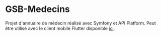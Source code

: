 # GSB-Medecins
Projet d'annuaire de médecin réalisé avec Symfony et API Platform.
Peut être utilisé avec le client mobile Flutter disponible [ici](https://github.com/Axel-1/GSB-Medecin-Mobile).
